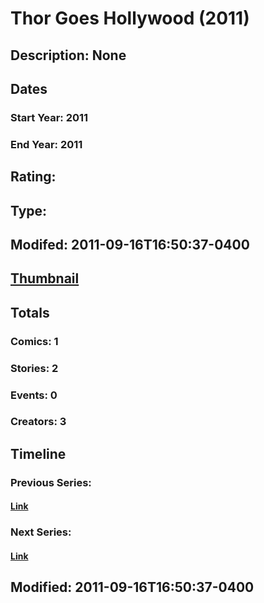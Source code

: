 # Thor Goes Hollywood (2011)
## Description: None
## Dates
### Start Year: 2011
### End Year: 2011
## Rating: 
## Type: 
## Modifed: 2011-09-16T16:50:37-0400
## [Thumbnail](http://i.annihil.us/u/prod/marvel/i/mg/b/40/image_not_available.jpg)
## Totals
### Comics: 1
### Stories: 2
### Events: 0
### Creators: 3
## Timeline
### Previous Series: 
#### [Link]()
### Next Series: 
#### [Link]()
## Modified: 2011-09-16T16:50:37-0400